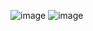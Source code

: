 ![image](https://user-images.githubusercontent.com/29729545/153702726-8c021c92-5402-490f-8036-5ba008edf4d5.png)
![image](https://user-images.githubusercontent.com/29729545/153895280-4847fdc6-da8a-4e25-a3ca-1fda1637fb9a.png)
